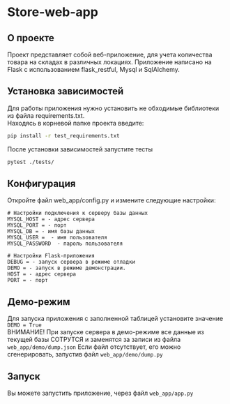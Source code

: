 # Store-web-app

## О проекте

Проект представляет собой веб-приложение, для учета количества товара на складах в различных локациях.
Приложение написано на Flask с использованием flask_restful, Mysql и SqlAlchemy.

## Установка зависимостей
Для работы приложения нужно установить не обходимые библиотеки из файла requirements.txt. <br>
Находясь в корневой папке проекта введите:

```bash
pip install -r test_requirements.txt
```

После установки зависимостей запустите тесты

```bash
pytest ./tests/
```

## Конфигурация

Откройте файл web_app/config.py и измените следующие настройки:

```
# Настройки подключения к серверу базы данных
MYSQL_HOST = - адрес сервера
MYSQL_PORT = - порт
MYSQL_DB = - имя базы данных
MYSQL_USER =  - имя пользователя
MYSQL_PASSWORD  - пароль пользователя 

# Настройки Flask-приложения
DEBUG = - запуск сервера в режиме отладки
DEMO = - запуск в режиме демонстрации.
HOST = - адрес сервера
PORT = - порт
```

## Демо-режим
Для запуска приложения с заполненной таблицей установите значение `DEMO = True`  
ВНИМАНИЕ! При запуске сервера в демо-режиме 
все данные из текущей базы СОТРУТСЯ и заменятся за записи из файла `web_app/demo/dump.json` 
Если файл отсутствует, его можно сгенерировать, запустив файл `web_app/demo/dump.py`

## Запуск
Вы можете запустить приложение, через файл `web_app/app.py`